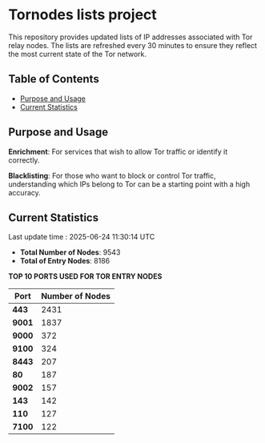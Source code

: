 # Tornodes lists project

This repository provides updated lists of IP addresses associated with Tor relay nodes. The lists are refreshed every 30 minutes to ensure they reflect the most current state of the Tor network.

## Table of Contents

- [Purpose and Usage](#purpose-and-usage)
- [Current Statistics](#current-statistics)


## Purpose and Usage

**Enrichment**: For services that wish to allow Tor traffic or identify it correctly.

**Blacklisting**: For those who want to block or control Tor traffic, understanding which IPs belong to Tor can be a starting point with a high accuracy.

## Current Statistics

Last update time : 2025-06-24 11:30:14 UTC

- **Total Number of Nodes**: 9543
- **Total of Entry Nodes**: 8186

**TOP 10 PORTS USED FOR TOR ENTRY NODES**

| **Port** | **Number of Nodes** |
|------|-----------------|
| **443**   | 2431  |
| **9001**   | 1837  |
| **9000**   | 372  |
| **9100**   | 324  |
| **8443**   | 207  |
| **80**   | 187  |
| **9002**   | 157  |
| **143**   | 142  |
| **110**   | 127  |
| **7100**   | 122  |

